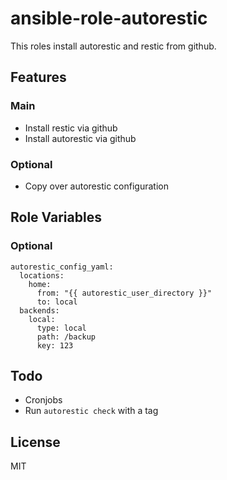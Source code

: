 # ansible-role-autorestic

This roles install autorestic and restic from github. 

## Features

### Main
- Install restic via github
- Install autorestic via github

### Optional
- Copy over autorestic configuration

## Role Variables

### Optional
```
autorestic_config_yaml:
  locations:
    home:
      from: "{{ autorestic_user_directory }}"
      to: local
  backends:
    local:
      type: local
      path: /backup
      key: 123
```

## Todo

- Cronjobs
- Run `autorestic check` with a tag

## License

MIT

